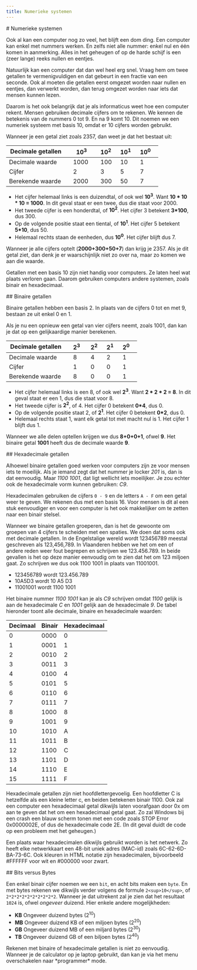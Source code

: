 ```yaml
---
title: Numerieke systemen
---
```


<div class="header1" id="top" markdown = "1"># Numerieke systemen
</div>

Ook al kan een computer nog zo veel, het blijft een dom ding. Een computer kan enkel met nummers werken. En zelfs niet alle nummer: enkel nul en één komen in aanmerking. Alles in het geheugen of op de harde schijf is een (zeer lange) reeks nullen en eentjes.

Natuurlijk kan een computer dat dan wel heel erg snel. Vraag hem om twee getallen te vermenigvuldigen en dat gebeurt in een fractie van een seconde. Ook al moeten die getallen eerst omgezet worden naar nullen en eentjes, dan verwerkt worden, dan terug omgezet worden naar iets dat mensen kunnen lezen.

Daarom is het ook belangrijk dat je als informaticus weet hoe een computer rekent. Mensen gebruiken decimale cijfers om te rekenen. We kennen de betekenis van de nummers 0 tot 9. En na 9 komt 10. Dit noemen we een numeriek systeem met basis 10, omdat er 10 cijfers worden gebruikt.

Wanneer je een getal ziet zoals 2357, dan weet je dat het bestaat uit:

| Decimale getallen&nbsp; &nbsp; 	| 10<sup>3</sup>&nbsp; &nbsp; 	| 10<sup>2</sup>&nbsp;&nbsp; 	| 10<sup>1</sup>&nbsp;&nbsp; 	| 10<sup>0</sup>&nbsp; &nbsp; 	|
|-------------------	|------	|------	|------	|------	|
| Decimale waarde   	| 1000 &nbsp; &nbsp;	| 100  	| 10   	| 1    	|
| Cijfer            	| 2    	| 3    	| 5    	| 7    	|
| Berekende waarde &nbsp; &nbsp; 	| 2000 &nbsp; &nbsp;	| 300  	| 50   	| 7    	|

* Het cijfer helemaal links is een duizendtal, of ook wel __10<sup>3</sup>__. Want __10 * 10 * 10 = 1000__. In dit geval staat er een twee, dus die staat voor 2000.
* Het tweede cijfer is een honderdtal, of __10<sup>2</sup>__. Het cijfer 3 betekent __3*100__, dus 300.
* Op de volgende positie staat een tiental, of __10<sup>1</sup>__. Het cijfer 5 betekent __5*10__, dus 50.
* Helemaal rechts staan de eenheden, dus __10<sup>0</sup>__. Het cijfer blijft dus 7.

Wanneer je alle cijfers optelt (__2000+300+50+7__) dan krijg je 2357. Als je dit getal ziet, dan denk je er waarschijnlijk niet zo over na, maar zo komen we aan die waarde.

Getallen met een basis 10 zijn niet handig voor computers. Ze laten heel wat plaats verloren gaan. Daarom gebruiken computers andere systemen, zoals binair en hexadecimaal.


<div class="header2" markdown = "1">## Binaire getallen
</div>

Binaire getallen hebben een basis 2. In plaats van de cijfers 0 tot en met 9, bestaan ze uit enkel 0 en 1. 

Als je nu een opnieuw een getal van vier cijfers neemt, zoals 1001, dan kan je dat op een gelijkaardige manier berekenen.

| Decimale getallen&nbsp; &nbsp; 	| 2<sup>3</sup>&nbsp; &nbsp; 	| 2<sup>2</sup>&nbsp;&nbsp; 	| 2<sup>1</sup>&nbsp;&nbsp; 	| 2<sup>0</sup>&nbsp; &nbsp; 	|
|-------------------	|------	|------	|------	|------	|
| Decimale waarde   	| 8 &nbsp; &nbsp;	| 4  	| 2   	| 1    	|
| Cijfer            	| 1    	| 0    	| 0    	| 1    	|
| Berekende waarde &nbsp; &nbsp; 	| 8 &nbsp; &nbsp;	| 0  	| 0   	| 1    	|

* Het cijfer helemaal links is een 8, of ook wel __2<sup>3</sup>__. Want __2 * 2 * 2 = 8__. In dit geval staat er een 1, dus die staat voor 8.
* Het tweede cijfer is __2<sup>2</sup>__, of 4. Het cijfer 0 betekent __0*4__, dus 0.
* Op de volgende positie staat 2, of __2<sup>1</sup>__. Het cijfer 0 betekent __0*2__, dus 0.
* Helemaal rechts staat 1, want elk getal tot met macht nul is 1. Het cijfer 1 blijft dus 1.

Wanneer we alle delen optellen krijgen we dus __8+0+0+1__, ofwel __9__. Het binaire getal __1001__ heeft dus de decimale waarde __9__.

<div class="header2" markdown = "1">## Hexadecimale getallen
</div>

Alhoewel binaire getallen goed werken voor computers zijn ze voor mensen iets te moeilijk. Als je iemand zegt dat het nummer je locker *201* is, dan is dat eenvoudig. Maar *1100 1001*, dat ligt wellicht iets moeilijker. Je zou echter ook de hexadecimale vorm kunnen gebruiken: *C9*.

Hexadecimalen gebruiken de cijfers `0 - 9` en de letters `A - F` om een getal weer te geven. We rekenen dus met een basis 16. Voor mensen is dit al een stuk eenvoudiger en voor een computer is het ook makkelijker om te zetten naar een binair stelsel.


<div class="note opmerking">
<p>Wanneer we binaire getallen groeperen, dan is het de gewoonte om groepen van 4 cijfers te scheiden met een spaties. We doen dat soms ook met decimale getallen. In de Engelstalige wereld wordt 123456789 meestal geschreven als 123,456,789. In Vlaanderen hebben we het om een of andere reden weer fout begrepen en schrijven we 123.456.789. In beide gevallen is het op deze manier eenvoudig om te zien dat het om 123 miljoen gaat. Zo schrijven we dus ook 1100 1001 in plaats van 11001001.
</p></div> 

* 123456789 wordt 123.456.789
* 10A5D3 wordt 10 A5 D3
* 11001001 wordt 1100 1001

Het binaire nummer *1100 1001* kan je als *C9* schrijven omdat *1100* gelijk is aan de hexadecimale *C* en *1001* gelijk aan de hexadecimale *9*. De tabel hieronder toont alle decimale, binaire en hexadecimale waarden:

| Decimaal | Binair | Hexadecimaal |
|----------|--------|--------------|
| 0        | 0000   | 0            |
| 1        | 0001   | 1            |
| 2        | 0010   | 2            |
| 3        | 0011   | 3            |
| 4        | 0100   | 4            |
| 5        | 0101   | 5            |
| 6        | 0110   | 6            |
| 7        | 0111   | 7            |
| 8        | 1000   | 8            |
| 9        | 1001   | 9            |
| 10       | 1010   | A            |
| 11       | 1011   | B            |
| 12       | 1100   | C            |
| 13       | 1101   | D            |
| 14       | 1110   | E            |
| 15       | 1111   | F            |

<div class="note opmerking">
<p>Hexadecimale getallen zijn niet hoofdlettergevoelig. Een hoofdletter C is hetzelfde als een kleine letter c, en beiden betekenen binair 1100. Ook zal een computer een hexadecimaal getal dikwijls laten voorafgaan door 0x om aan te geven dat het om een hexadecimaal getal gaat. Zo zal Windows bij een crash een blauw scherm tonen met een code zoals STOP Error 0x0000002E, of dus de hexadecimale code 2E. (In dit geval duidt de code op een probleem met het geheugen.)
</p></div> 

Een plaats waar hexadecimalen dikwijls gebruikt worden is het netwerk. Zo heeft elke netwerkkaart een 48-bit uniek adres (MAC-id) zoals 6C-62-6D-BA-73-6C. Ook kleuren in HTML notatie zijn hexadecimalen, bijvoorbeeld \#FFFFFF voor wit en \#000000 voor zwart.

<div class="header2" markdown = "1">## Bits versus Bytes
</div>

Een enkel binair cijfer noemen we een `bit`, en acht bits maken een  `byte`. En met bytes rekenen we dikwijls verder volgens de formule  `2<sup>10</sup>`, of `2*2*2*2*2*2*2*2*2*2`. Wanneer je dat uitrekent zal je zien dat het resultaat `1024` is, ofwel *ongeveer* duizend. Hier enkele andere mogelijkheden:

* __KB__ Ongeveer duizend bytes (2<sup>10</sup>)
* __MB__ Ongeveer duizend KB of een miljoen bytes (2<sup>20</sup>)
* __GB__ Ongeveer duizend MB of een miljard bytes (2<sup>30</sup>)
* __TB__ Ongeveer duizend GB of een biljoen bytes (2<sup>40</sup>)

<div class="note protip"><p>
Rekenen met binaire of hexadecimale getallen is niet zo eenvoudig. Wanneer je de calculator op je laptop gebruikt, dan kan je via het menu overschakelen naar *programmer* mode.
</p></div>